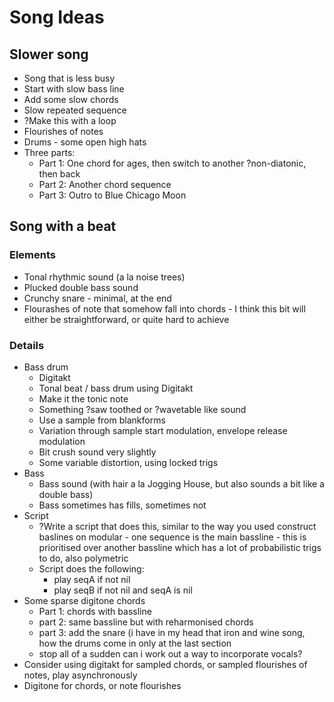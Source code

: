 # Song Ideas

## Slower song
- Song that is less busy
- Start with slow bass line
- Add some slow chords
- Slow repeated sequence
- ?Make this with a loop
- Flourishes of notes
- Drums - some open high hats
- Three parts:
  - Part 1: One chord for ages, then switch to another ?non-diatonic, then back
  - Part 2: Another chord sequence
  - Part 3: Outro to Blue Chicago Moon

## Song with a beat
### Elements
- Tonal rhythmic sound (a la noise trees)
- Plucked double bass sound
- Crunchy snare - minimal, at the end
- Flourashes of note that somehow fall into chords - I think this bit will either be straightforward, or quite hard to achieve

### Details
- Bass drum
  - Digitakt
  - Tonal beat / bass drum using Digitakt
  - Make it the tonic note
  - Something ?saw toothed or ?wavetable like sound
  - Use a sample from blankforms
  - Variation through sample start modulation, envelope release modulation
  - Bit crush sound very slightly
  - Some variable distortion, using locked trigs
- Bass
  - Bass sound (with hair a la Jogging House, but also sounds a bit like a double bass)
  - Bass sometimes has fills, sometimes not
- Script
  - ?Write a script that does this, similar to the way you used construct baslines on modular - one sequence is the main bassline - this is prioritised over another bassline which has a lot of probabilistic trigs to do, also polymetric
  - Script does the following:
    - play seqA if not nil
    - play seqB if not nil and seqA is nil
- Some sparse digitone chords
  - Part 1: chords with bassline
  - part 2: same bassline but with reharmonised chords
  - part 3: add the snare (i have in my head that iron and wine song, how the drums come in only at the last section
  - stop all of a sudden
  can i work out a way to incorporate vocals?
- Consider using digitakt for sampled chords, or sampled flourishes of notes, play asynchronously
- Digitone for chords, or note flourishes
